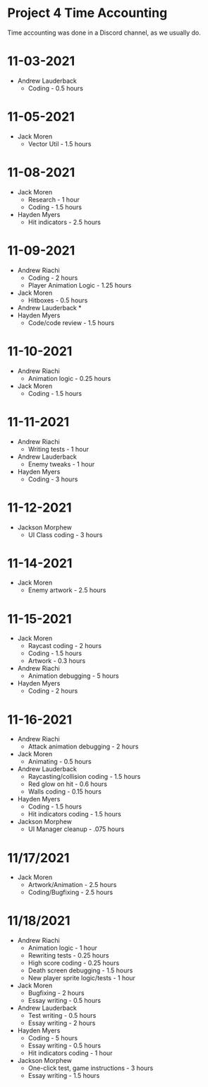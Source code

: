 # Project 4 Time Accounting

Time accounting was done in a Discord channel, as we usually do.

# 11-03-2021
* Andrew Lauderback
    * Coding - 0.5 hours

# 11-05-2021
* Jack Moren
    * Vector Util - 1.5 hours

# 11-08-2021
* Jack Moren
    * Research - 1 hour
    * Coding - 1.5 hours
* Hayden Myers
    * Hit indicators - 2.5 hours

# 11-09-2021
* Andrew Riachi
    * Coding - 2 hours
    * Player Animation Logic - 1.25 hours
* Jack Moren
    * Hitboxes - 0.5 hours
* Andrew Lauderback
    * 
* Hayden Myers
    * Code/code review - 1.5 hours

# 11-10-2021
* Andrew Riachi
    * Animation logic - 0.25 hours
* Jack Moren
    * Coding - 1.5 hours

# 11-11-2021
* Andrew Riachi
    * Writing tests - 1 hour
* Andrew Lauderback
    * Enemy tweaks - 1 hour
* Hayden Myers
    * Coding - 3 hours

# 11-12-2021
* Jackson Morphew
    * UI Class coding - 3 hours

# 11-14-2021
* Jack Moren
    * Enemy artwork - 2.5 hours

# 11-15-2021
* Jack Moren
    * Raycast coding - 2 hours
    * Coding - 1.5 hours
    * Artwork - 0.3 hours
* Andrew Riachi
    * Animation debugging - 5 hours
* Hayden Myers
    * Coding - 2 hours

# 11-16-2021
* Andrew Riachi
    * Attack animation debugging - 2 hours
* Jack Moren
    * Animating - 0.5 hours
* Andrew Lauderback
    * Raycasting/collision coding - 1.5 hours
    * Red glow on hit - 0.6 hours
    * Walls coding - 0.15 hours
* Hayden Myers
    * Coding - 1.5 hours
    * Hit indicators coding - 1.5 hours
* Jackson Morphew
    * UI Manager cleanup - .075 hours

# 11/17/2021
* Jack Moren
    * Artwork/Animation - 2.5 hours
    * Coding/Bugfixing - 2.5 hours

# 11/18/2021
* Andrew Riachi
    * Animation logic - 1 hour
    * Rewriting tests - 0.25 hours
    * High score coding - 0.25 hours
    * Death screen debugging - 1.5 hours
    * New player sprite logic/tests - 1 hour
* Jack Moren
    * Bugfixing - 2 hours
    * Essay writing - 0.5 hours
* Andrew Lauderback
    * Test writing - 0.5 hours
    * Essay writing - 2 hours
* Hayden Myers
    * Coding - 5 hours
    * Essay writing - 0.5 hours
    * Hit indicators coding - 1 hour
* Jackson Morphew
    * One-click test, game instructions - 3 hours
    * Essay writing - 1.5 hours